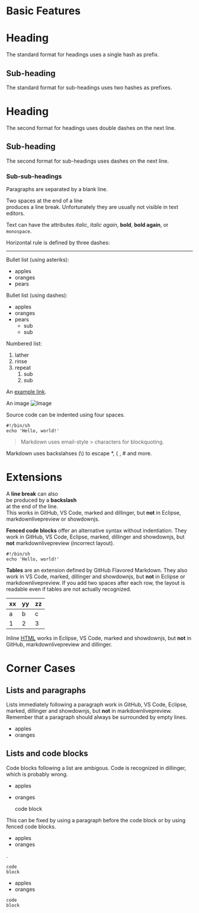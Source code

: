 # Basic Features

# Heading

The standard format for headings uses a single hash as prefix.

## Sub-heading

The standard format for sub-headings uses two hashes as prefixes.

Heading
=======

The second format for headings uses double dashes on the next line.

Sub-heading
-----------

The second format for sub-headings uses dashes on the next line.

### Sub-sub-headings

Paragraphs are separated
by a blank line.

Two spaces at the end of a line  
produces a line break. Unfortunately they are usually not visible in text editors.

Text can have the attributes _italic_, *italic again*, 
__bold__, **bold again**, or `monospace`.

Horizontal rule is defined by three dashes:

---

Bullet list (using asteriks):

  * apples
  * oranges
  * pears

Bullet list (using dashes):

  - apples
  - oranges
  - pears
      - sub
      - sub

Numbered list:

  1. lather
  2. rinse
  3. repeat
       1. sub
       2. sub

An [example link](http://example.com).

An image ![Image](https://www.google.com/favicon.ico "alternative text")

Source code can be indented using four spaces.

    #!/bin/sh
    echo 'Hello, world!'

> Markdown uses email-style > characters for blockquoting.

Markdown uses backslahses (\\) to escape \*, \{ , \# and more.

# Extensions

A __line break__ can also\
be produced by a __backslash__\
at the end of the line.\
This works in GitHub, VS Code, marked and dillinger, but __not__ in Eclipse, markdownlivepreview or showdownjs.

__Fenced code blocks__ offer an alternative syntax without indentiation. 
They work in GitHub, VS Code, Eclipse, marked, dillinger and showdownjs, but __not__ markdownlivepreview (incorrect layout).

```
#!/bin/sh
echo 'Hello, world!'
```

__Tables__ are an extension defined by GitHub Flavored Markdown. 
They also work in VS Code, marked, dillinger and showdownjs, but __not__ in Eclipse or markdownlivepreview.
If you add two spaces after each row, the layout is readable even if tables are not actually recognized.

xx | yy | zz  
---|----|---  
a | b | c  
1 | 2 | 3  

Inline <u><abbr title="Hypertext Markup Language">HTML</abbr></u> works in Eclipse, VS Code, marked and showdownjs, but __not__ in GitHub, markdownlivepreview and dillinger.

# Corner Cases

## Lists and paragraphs

Lists immediately following a paragraph work in GitHub, VS Code, Eclipse, marked, dillinger and showdownjs, but __not__ in markdownlivepreview. Remember that a paragraph should always be surrounded by empty lines.
- apples
- oranges

## Lists and code blocks

Code blocks following a list are ambigous. Code is recognized in dillinger, which is probably wrong.

  - apples
  - oranges

    code
    block

This can be fixed by using a paragraph before the code block or by using fenced code blocks.

  - apples
  - oranges

.

    code
    block

  - apples
  - oranges

```
code
block
```
